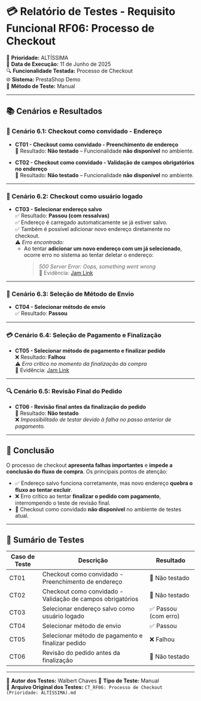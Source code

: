 # 💳 Relatório de Testes - Requisito Funcional RF06: Processo de Checkout

📌 **Prioridade:** ALTÍSSIMA  
📅 **Data de Execução:** 11 de Junho de 2025  
🔍 **Funcionalidade Testada:** Processo de Checkout  
🌐 **Sistema:** PrestaShop Demo  
🔧 **Método de Teste:** Manual  

---

## 📚 Cenários e Resultados

### 🧾 Cenário 6.1: Checkout como convidado - Endereço
- **CT01 - Checkout como convidado - Preenchimento de endereço**  
  🚫 Resultado: **Não testado** – Funcionalidade **não disponível** no ambiente.

- **CT02 - Checkout como convidado - Validação de campos obrigatórios no endereço**  
  🚫 Resultado: **Não testado** – Funcionalidade **não disponível** no ambiente.

---

### 👤 Cenário 6.2: Checkout como usuário logado
- **CT03 - Selecionar endereço salvo**  
  ✅ Resultado: **Passou (com ressalvas)**  
  ✅ Endereço é carregado automaticamente se já estiver salvo.  
  ✅ Também é possível adicionar novo endereço diretamente no checkout.  
  ⚠️ *Erro encontrado:*  
  - Ao tentar **adicionar um novo endereço com um já selecionado**, ocorre erro no sistema ao tentar deletar o endereço:
    > *500 Server Error: Oops, something went wrong*  
  🎥 Evidência: [Jam Link](https://jam.dev/c/345c8764-70d5-4266-b701-8e3083be8f83)

---

### 🚚 Cenário 6.3: Seleção de Método de Envio
- **CT04 - Selecionar método de envio**  
  ✅ Resultado: **Passou**

---

### 💳 Cenário 6.4: Seleção de Pagamento e Finalização
- **CT05 - Selecionar método de pagamento e finalizar pedido**  
  ❌ Resultado: **Falhou**  
  ⚠️ *Erro crítico no momento da finalização da compra*  
  🎥 Evidência: [Jam Link](https://jam.dev/c/d58163e8-62db-4999-9b00-293930fe2af1)

---

### 🔍 Cenário 6.5: Revisão Final do Pedido
- **CT06 - Revisão final antes da finalização do pedido**  
  🚫 Resultado: **Não testado**  
  ❌ *Impossibilitado de testar devido à falha no passo anterior de pagamento.*

---

## 📌 Conclusão

O processo de checkout **apresenta falhas importantes** e **impede a conclusão do fluxo de compra**. Os principais pontos de atenção:

- ✅ Endereço salvo funciona corretamente, mas novo endereço **quebra o fluxo ao tentar excluir**.
- ❌ Erro crítico ao tentar **finalizar o pedido com pagamento**, interrompendo o teste de revisão final.
- 🚫 Checkout como convidado **não disponível** no ambiente de testes atual.

---

## 🧾 Sumário de Testes

| Caso de Teste | Descrição                                                         | Resultado         |
|---------------|-------------------------------------------------------------------|-------------------|
| CT01          | Checkout como convidado - Preenchimento de endereço              | 🚫 Não testado     |
| CT02          | Checkout como convidado - Validação de campos obrigatórios       | 🚫 Não testado     |
| CT03          | Selecionar endereço salvo como usuário logado                    | ✅ Passou (com erro) |
| CT04          | Selecionar método de envio                                        | ✅ Passou          |
| CT05          | Selecionar método de pagamento e finalizar pedido                | ❌ Falhou          |
| CT06          | Revisão do pedido antes da finalização                           | 🚫 Não testado     |

---

👤 **Autor dos Testes:** Walbert Chaves
🧪 **Tipo de Teste:** Manual  
📂 **Arquivo Original dos Testes:** `CT_RF06: Processo de Checkout (Prioridade: ALTÍSSIMA).md`

